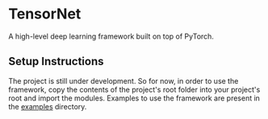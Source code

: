 # TensorNet

A high-level deep learning framework built on top of PyTorch.

## Setup Instructions

The project is still under development. So for now, in order to use the framework, copy the contents of the project's root folder into your project's root and import the modules. Examples to use the framework are present in the [examples](examples/) directory.
